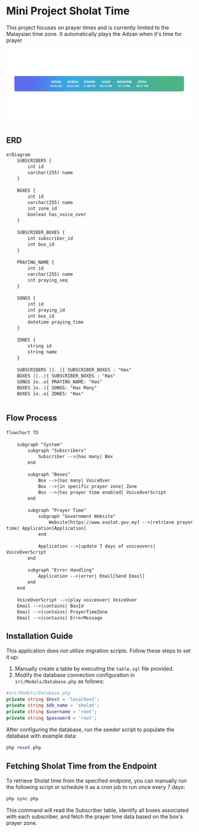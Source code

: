 # Mini Project Sholat Time

This project focuses on prayer times and is currently limited to the Malaysian time zone. It automatically plays the Adzan when it's time for prayer

![img.png](img.png)

## ERD
```mermaid
erDiagram
    SUBSCRIBERS {
        int id
        varchar(255) name
    }

    BOXES {
        int id
        varchar(255) name
        int zone_id
        boolean has_voice_over
    }

    SUBSCRIBER_BOXES {
        int subscriber_id
        int box_id
    }

    PRAYING_NAME {
        int id
        varchar(255) name
        int praying_seq
    }

    SONGS {
        int id
        int praying_id
        int box_id
        datetime praying_time
    }

    ZONES {
        string id
        string name
    }

    SUBSCRIBERS ||..|{ SUBSCRIBER_BOXES : "Has"
    BOXES ||..|{ SUBSCRIBER_BOXES : "Has"
    SONGS }o..o{ PRAYING_NAME: "Has"
    BOXES }o..|{ SONGS: "Has Many"
    BOXES }o..o{ ZONES: "Has"


```

## Flow Process
```mermaid
flowchart TD

    subgraph "System"
        subgraph "Subscribers"
            Subscriber -->|has many| Box
        end

        subgraph "Boxes"
            Box -->|has many| VoiceOver
            Box -->|in specific prayer zone| Zone
            Box -->|has prayer time enabled| VoiceOverScript
        end

        subgraph "Prayer Time"
            subgraph "Government Website"
                Website[https://www.esolat.gov.my] -->|retrieve prayer time| Application[Application]
            end

            Application -->|update 7 days of voiceovers| VoiceOverScript
        end

        subgraph "Error Handling"
            Application -->|error| Email[Send Email]
        end
    end

    VoiceOverScript -->|play voiceover| VoiceOver
    Email -->|contains| BoxId
    Email -->|contains| PrayerTimeZone
    Email -->|contains| ErrorMessage

```

## Installation Guide

This application does not utilize migration scripts. Follow these steps to set it up:

1. Manually create a table by executing the `table.sql` file provided.
2. Modify the database connection configuration in `src/Models/Database.php` as follows:
```php
#src/Models/Database.php
private string $host = 'localhost';
private string $db_name = 'sholat';
private string $username = 'root';
private string $password = 'root';
```
After configuring the database, run the seeder script to populate the database with example data:

```php
php reset.php
```

## Fetching Sholat Time from the Endpoint
To retrieve Sholat time from the specified endpoint, you can manually run the following script or schedule it as a cron job to run once every 7 days:

```php
php sync.php
```

This command will read the Subscriber table, identify all boxes associated with each subscriber, and fetch the prayer time data based on the box's prayer zone.